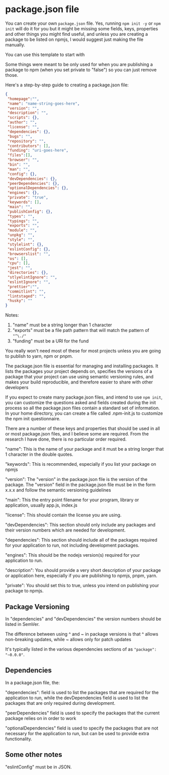 # package.json file

You can create your own `package.json` file.  Yes, running `npm init -y` or `npm init` will do it for you but it might be missing some fields, keys, properties and other things you might find useful, and unless you are creating a package to be listed on npmjs, I would suggest just making the file manually.

You can use this template to start with

Some things were meant to be only used for when you are publishing a package to npm (when you set private to "false") so you can just remove those.

Here's a step-by-step guide to creating a package.json file:

```json
{
 "homepage":"",
 "name": "name-string-goes-here",
 "version": "",
 "description": "",
 "scripts": {},
 "author": "",
 "license": "",
 "dependencies": {},
 "bugs": "",
 "repository": "",
 "contributors": [],
 "funding": "uri-goes-here",
 "files":[],
 "browser": "",
 "bin": "",
 "man": "",
 "config": {},
 "devDependencies": {},
 "peerDependencies": {},
 "optionalDependencies": {},
 "engines": {},
 "private": "true",
 "keywords": [],
 "main": "",
 "publishConfig": {},
 "types": "",
 "typings": "",
 "exports": "",
 "module": "",
 "unpkg": "",
 "style": "",
 "stylelint": {},
 "eslintConfig": {},
 "browserslist": "",
 "os": [],
 "cpu": [],
 "jest": "",
 "directories": {},
 "stlyelintIgnore": "",
 "eslintIgnore": "",
 "prettier":"",
 "commitlint": "",
 "lintstaged": "",
 "husky": ""
}
```

Notes:

 1. "name" must be a string longer than 1 character
 2. "exports" must be a file path pattern that will match the pattern of `"^\./"`
 3. "funding" must be a URI for the fund

You really won't need most of these for most projects unless you are going to publish to yarn, npm or pnpm.

The package.json file is essential for managing and installing packages. It lists the packages your project depends on, specifies the versions of a package that your project can use using semantic versioning rules, and makes your build reproducible, and therefore easier to share with other developers

If you expect to create many package.json files, and intend to use `npm init`, you can customize the questions asked and fields created during the init process so all the package.json files contain a standard set of information. In your home directory, you can create a file called .npm-init.js to customize the npm init questionnaire.

There are a number of these keys and properties that should be used in all or most package.json files, and I believe some are required.  From the research I have done, there is no particular order required.

"name":  This is the name of your package and it must be a string longer that 1 character in the double quotes.

"keywords":  This is recommended, especially if you list your package on npmjs

"version": The "version" in the package.json file is the version of the package.
The "version" field in the package.json file must be in the form x.x.x and follow the semantic versioning guidelines

"main": This the entry point filename for your program, library or application, usually app.js, index.js

"license": This should contain the license you are using.

"devDependencies": This section should only include any packages and their version numbers which are needed for development.

"dependencies": This section should include all of the packages required for your application to run, not including development packages.

"engines": This should be the nodejs version(s) required for your application to run.

"description": You should provide a very short description of your package or application here, especially if you are publishing to npmjs, pnpm, yarn.

"private": You should set this to true, unless you intend on publishing your package to npmjs.

## Package Versioning

In "dependencies" and "devDependencies" the version numbers should be listed in SemVer.

The difference between using ^ and ~ in package versions is that ^ allows non-breaking updates, while ~ allows only for patch updates

It's typically listed in the various dependencies sections of as `"package": "~0.0.0"`.

## Dependencies

In a package.json file, the:

"dependencies": field is used to list the packages that are required for the application to run, while the devDependencies field is used to list the packages that are only required during development.

"peerDependencies" field is used to specify the packages that the current package relies on in order to work

"optionalDependencies" field is used to specify the packages that are not necessary for the application to run, but can be used to provide extra functionality.

## Some other notes

"eslintConfig" must be in JSON.
